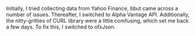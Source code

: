Initially, I tried collecting data from Yahoo Finance, bbut came across a number of issues. Thereafter, I switched to Alpha Vantage API.
Additionally, the nitty-gritties of CURL library were a little comfusing, which set me back a few days. To fix this, I switched to ofxJson.

